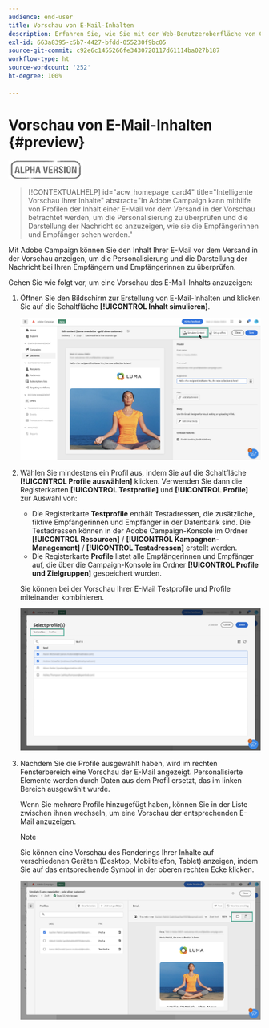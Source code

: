 ```yaml
---
audience: end-user
title: Vorschau von E-Mail-Inhalten
description: Erfahren Sie, wie Sie mit der Web-Benutzeroberfläche von Campaign eine Vorschau Ihres E-Mail-Inhalts anzeigen können.
exl-id: 663a8395-c5b7-4427-bfdd-055230f9bc05
source-git-commit: c92e6c1455266fe3430720117d61114ba027b187
workflow-type: ht
source-wordcount: '252'
ht-degree: 100%

---
```


# Vorschau von E-Mail-Inhalten {#preview}

![](../assets/do-not-localize/badge.png)

>[!CONTEXTUALHELP]
>id="acw_homepage_card4"
>title="Intelligente Vorschau Ihrer Inhalte"
>abstract="In Adobe Campaign kann mithilfe von Profilen der Inhalt einer E-Mail vor dem Versand in der Vorschau betrachtet werden, um die Personalisierung zu überprüfen und die Darstellung der Nachricht so anzuzeigen, wie sie die Empfängerinnen und Empfänger sehen werden."

Mit Adobe Campaign können Sie den Inhalt Ihrer E-Mail vor dem Versand in der Vorschau anzeigen, um die Personalisierung und die Darstellung der Nachricht bei Ihren Empfängern und Empfängerinnen zu überprüfen.

Gehen Sie wie folgt vor, um eine Vorschau des E-Mail-Inhalts anzuzeigen:

1. Öffnen Sie den Bildschirm zur Erstellung von E-Mail-Inhalten und klicken Sie auf die Schaltfläche **[!UICONTROL Inhalt simulieren]**.

   ![](assets/simulate.png)

1. Wählen Sie mindestens ein Profil aus, indem Sie auf die Schaltfläche **[!UICONTROL Profile auswählen]** klicken. Verwenden Sie dann die Registerkarten **[!UICONTROL Testprofile]** und **[!UICONTROL Profile]** zur Auswahl von:

   * Die Registerkarte **Testprofile** enthält Testadressen, die zusätzliche, fiktive Empfängerinnen und Empfänger in der Datenbank sind. Die Testadressen können in der Adobe Campaign-Konsole im Ordner **[!UICONTROL Resourcen]** / **[!UICONTROL Kampagnen-Management]** / **[!UICONTROL Testadressen]** erstellt werden.
   * Die Registerkarte **Profile** listet alle Empfängerinnen und Empfänger auf, die über die Campaign-Konsole im Ordner **[!UICONTROL Profile und Zielgruppen]** gespeichert wurden.

   Sie können bei der Vorschau Ihrer E-Mail Testprofile und Profile miteinander kombinieren.

   ![](assets/preview-profile.png)

1. Nachdem Sie die Profile ausgewählt haben, wird im rechten Fensterbereich eine Vorschau der E-Mail angezeigt. Personalisierte Elemente werden durch Daten aus dem Profil ersetzt, das im linken Bereich ausgewählt wurde.

   Wenn Sie mehrere Profile hinzugefügt haben, können Sie in der Liste zwischen ihnen wechseln, um eine Vorschau der entsprechenden E-Mail anzuzeigen.

   >[!NOTE]
   >
   >Sie können eine Vorschau des Renderings Ihrer Inhalte auf verschiedenen Geräten (Desktop, Mobiltelefon, Tablet) anzeigen, indem Sie auf das entsprechende Symbol in der oberen rechten Ecke klicken.

   ![](assets/preview.png)


